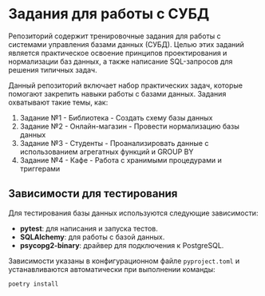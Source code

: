 # Задания для работы с СУБД

Репозиторий содержит тренировочные задания для работы с системами управления базами данных (СУБД). Целью этих заданий является практическое освоение принципов проектирования и нормализации баз данных, а также написание SQL-запросов для решения типичных задач.

Данный репозиторий включает набор практических задач, которые помогают закрепить навыки работы с базами данных. Задания охватывают такие темы, как:

1. Задание №1 - Библиотека - Создать схему базы данных
2. Задание №2 - Онлайн-магазин - Провести нормализацию базы данных
3. Задание №3 - Студенты - Проанализировать данные с использованием агрегатных функций и GROUP BY
4. Задание №4 - Кафе - Работа с хранимыми процедурами и триггерами

## Зависимости для тестирования

Для тестирования базы данных используются следующие зависимости:

- **pytest**: для написания и запуска тестов.
- **SQLAlchemy**: для работы с базой данных.
- **psycopg2-binary**: драйвер для подключения к PostgreSQL.

Зависимости указаны в конфигурационном файле `pyproject.toml` и устанавливаются автоматически при выполнении команды:

```bash
poetry install
```
